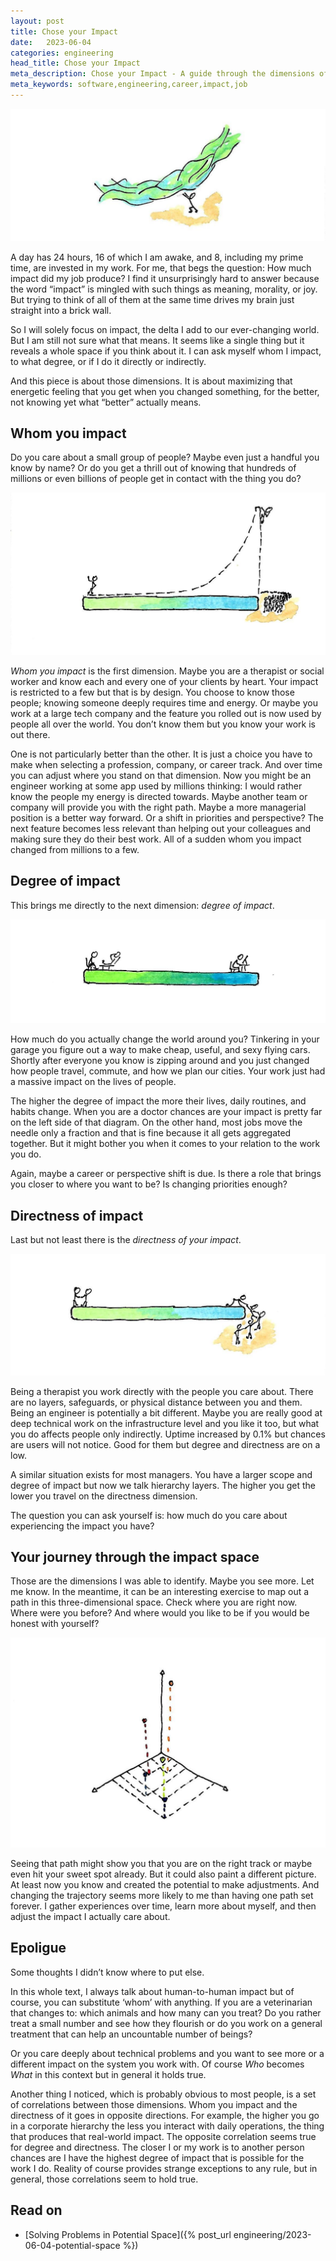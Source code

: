 ```yaml
---
layout: post
title: Chose your Impact
date:   2023-06-04
categories: engineering
head_title: Chose your Impact
meta_description: Chose your Impact - A guide through the dimensions of impact you have at your job.
meta_keywords: software,engineering,career,impact,job
---
```


![watercolor drawing: add delta to this changing world](/assets/img/impact_cover.jpg)

A day has 24 hours, 16 of which I am awake, and 8, including my prime time, are invested in my work. For me, that begs the question: How much impact did my job produce? I find it unsurprisingly hard to answer because the word “impact” is mingled with such things as meaning, morality, or joy. But trying to think of all of them at the same time drives my brain just straight into a brick wall.

So I will solely focus on impact, the delta I add to our ever-changing world. But I am still not sure what that means. It seems like a single thing but it reveals a whole space if you think about it. I can ask myself whom I impact, to what degree, or if I do it directly or indirectly.

And this piece is about those dimensions. It is about maximizing that energetic feeling that you get when you changed something, for the better, not knowing yet what “better” actually means.

## Whom you impact
Do you care about a small group of people? Maybe even just a handful you know by name? Or do you get a thrill out of knowing that hundreds of millions or even billions of people get in contact with the thing you do?

![watercolor drawing: dimension with a growing number of people from left to right](/assets/img/impact_who.jpeg)

*Whom you impact* is the first dimension. Maybe you are a therapist or social worker and know each and every one of your clients by heart. Your impact is restricted to a few but that is by design. You choose to know those people; knowing someone deeply requires time and energy. Or maybe you work at a large tech company and the feature you rolled out is now used by people all over the world. You don’t know them but you know your work is out there.

One is not particularly better than the other. It is just a choice you have to make when selecting a profession, company, or career track. And over time you can adjust where you stand on that dimension. Now you might be an engineer working at some app used by millions thinking: I would rather know the people my energy is directed towards. Maybe another team or company will provide you with the right path. Maybe a more managerial position is a better way forward. Or a shift in priorities and perspective? The next feature becomes less relevant than helping out your colleagues and making sure they do their best work. All of a sudden whom you impact changed from millions to a few.

## Degree of impact
This brings me directly to the next dimension: *degree of impact*.

![watercolor drawing: dimension with lessening degree going from left to right](/assets/img/impact_degree.jpeg)

How much do you actually change the world around you? Tinkering in your garage you figure out a way to make cheap, useful, and sexy flying cars. Shortly after everyone you know is zipping around and you just changed how people travel, commute, and how we plan our cities. Your work just had a massive impact on the lives of people.

The higher the degree of impact the more their lives, daily routines, and habits change. When you are a doctor chances are your impact is pretty far on the left side of that diagram. On the other hand, most jobs move the needle only a fraction and that is fine because it all gets aggregated together. But it might bother you when it comes to your relation to the work you do.

Again, maybe a career or perspective shift is due. Is there a role that brings you closer to where you want to be? Is changing priorities enough?

## Directness of impact
Last but not least there is the *directness of your impact*.

![watercolor drawing: dimension with lessening directness going from left to right](/assets/img/impact_directness.jpeg)

Being a therapist you work directly with the people you care about. There are no layers, safeguards, or physical distance between you and them. Being an engineer is potentially a bit different. Maybe you are really good at deep technical work on the infrastructure level and you like it too, but what you do affects people only indirectly. Uptime increased by 0.1% but chances are users will not notice. Good for them but degree and directness are on a low.

A similar situation exists for most managers. You have a larger scope and degree of impact but now we talk hierarchy layers. The higher you get the lower you travel on the directness dimension.

The question you can ask yourself is: how much do you care about experiencing the impact you have?

## Your journey through the impact space
Those are the dimensions I was able to identify. Maybe you see more. Let me know<email>. In the meantime, it can be an interesting exercise to map out a path in this three-dimensional space. Check where you are right now. Where were you before? And where would you like to be if you would be honest with yourself?

![watercolor drawing: impact space](/assets/img/impact_space.jpg)

Seeing that path might show you that you are on the right track or maybe even hit your sweet spot already. But it could also paint a different picture. At least now you know and created the potential to make adjustments. And changing the trajectory seems more likely to me than having one path set forever. I gather experiences over time, learn more about myself, and then adjust the impact I actually care about.

## Epoligue
Some thoughts I didn’t know where to put else.

In this whole text, I always talk about human-to-human impact but of course, you can substitute ‘whom’ with anything. If you are a veterinarian that changes to: which animals and how many can you treat? Do you rather treat a small number and see how they flourish or do you work on a general treatment that can help an uncountable number of beings?

Or you care deeply about technical problems and you want to see more or a different impact on the system you work with. Of course *Who* becomes *What* in this context but in general it holds true.

Another thing I noticed, which is probably obvious to most people, is a set of correlations between those dimensions. Whom you impact and the directness of it goes in opposite directions. For example, the higher you go in a corporate hierarchy the less you interact with daily operations, the thing that produces that real-world impact. The opposite correlation seems true for degree and directness. The closer I or my work is to another person chances are I have the highest degree of impact that is possible for the work I do. Reality of course provides strange exceptions to any rule, but in general, those correlations seem to hold true.

## Read on
* [Solving Problems in Potential Space]({% post_url engineering/2023-06-04-potential-space %})
